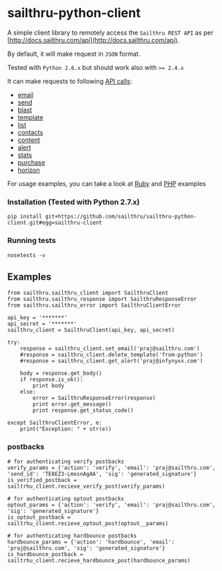 sailthru-python-client
====================

A simple client library to remotely access the `Sailthru REST API` as per [http://docs.sailthru.com/api](http://docs.sailthru.com/api).

By default, it will make request in `JSON` format.

Tested with `Python 2.6.x` but should work also with `>= 2.4.x`

It can make requests to following [API calls](http://docs.sailthru.com/api):

* [email](http://docs.sailthru.com/api/email)
* [send](http://docs.sailthru.com/api/send)
* [blast](http://docs.sailthru.com/api/blast)
* [template](http://docs.sailthru.com/api/template)
* [list](http://docs.sailthru.com/api/list)
* [contacts](http://docs.sailthru.com/api/contacts)
* [content](http://docs.sailthru.com/api/content)
* [alert](http://docs.sailthru.com/api/alert)
* [stats](http://docs.sailthru.com/api/stats)
* [purchase](http://docs.sailthru.com/api/purchase)
* [horizon](http://docs.sailthru.com/api/horizon)

For usage examples, you can take a look at [Ruby](https://github.com/sailthru/sailthru-ruby-client/blob/master/README.md) and [PHP](https://github.com/sailthru/sailthru-php5-client/blob/master/README.md) examples

### Installation (Tested with Python 2.7.x)
    pip install git+https://github.com/sailthru/sailthru-python-client.git#egg=sailthru-client

### Running tests
    nosetests -v

Examples
--------

    from sailthru.sailthru_client import SailthruClient
    from sailthru.sailthru_response import SailthruResponseError
    from sailthru.sailthru_error import SailthruClientError

    api_key = '*******'
    api_secret = '*******'
    sailthru_client = SailthruClient(api_key, api_secret)

    try:
        response = sailthru_client.set_email('praj@sailthru.com')
        #response = sailthru_client.delete_template('from-python')
        #response = sailthru_client.get_alert('praj@infynyxx.com')

        body = response.get_body()
        if response.is_ok():
            print body
        else:
            error = SailthruResponseError(response)
            print error.get_message()
            print response.get_status_code()

    except SailthruClientError, e:
        print("Exception: " + str(e))


### postbacks

    # for authenticating verify postbacks
    verify_params = {'action': 'verify', 'email': 'praj@sailthru.com', 'send_id': 'TE8EZ3-LmosnAgAA', 'sig': 'generated_signature'}
    is_verified_postback = sailtrhu_client.recieve_verify_post(verify_params)

    # for authenticating optout postbacks
    optout_params = {'action': 'verify', 'email': 'praj@sailthru.com', 'sig': 'generated_signature'}
    is_optout_postback = sailtrhu_client.recieve_optout_post(optout__params)

    # for authenticating hardbounce postbacks
    hardbounce_params = {'action': 'hardbounce', 'email': 'praj@sailthru.com', 'sig': 'generated_signature'}
    is_hardbounce_postback = sailtrhu_client.recieve_hardbounce_post(hardbounce_params)
